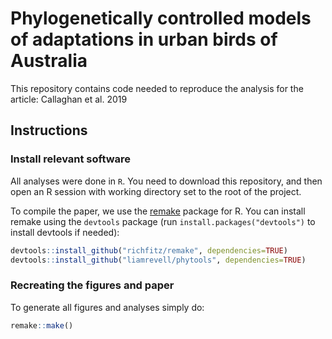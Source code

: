 # Phylogenetically controlled models of adaptations in urban birds of Australia

This repository contains code needed to reproduce the analysis for the article: Callaghan et al. 2019

## Instructions

### Install relevant software

All analyses were done in `R`. You need to download this repository, and then open an R session with working directory set to the root of the project.

To compile the paper, we use the [remake](https://github.com/richfitz/remake) package for R. You can install remake using the `devtools` package (run `install.packages("devtools")` to install devtools if needed):

```r
devtools::install_github("richfitz/remake", dependencies=TRUE)
devtools::install_github("liamrevell/phytools", dependencies=TRUE)
```

### Recreating the figures and paper

To generate all figures and analyses simply do:

```r
remake::make()
```
